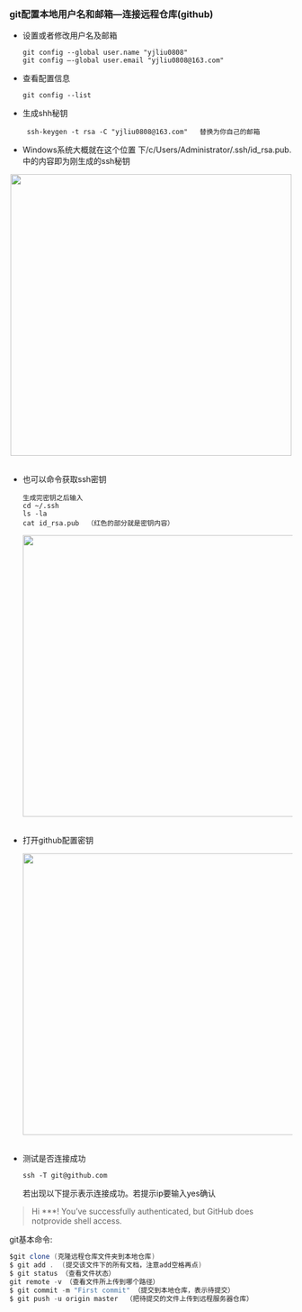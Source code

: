 ### git配置本地用户名和邮箱—连接远程仓库(github)

- 设置或者修改用户名及邮箱

  ```
  git config --global user.name "yjliu0808"
  git config –-global user.email "yjliu0808@163.com"
  ```

- 查看配置信息

  ```
  git config --list
  ```

- 生成shh秘钥

  ```
   ssh-keygen -t rsa -C "yjliu0808@163.com"   替换为你自己的邮箱
  ```

- Windows系统大概就在这个位置 下/c/Users/Administrator/.ssh/id_rsa.pub.中的内容即为刚生成的ssh秘钥


<div align="center"> <img src="pics/git密钥路径.png" width="500"/> </div><br>

- 也可以命令获取ssh密钥

  ```
  生成完密钥之后输入
  cd ~/.ssh
  ls -la
  cat id_rsa.pub  （红色的部分就是密钥内容）
  
  ```

  <div align="left"> <img src="pics/github_ssh.png" width="500"/> </div><br>

- 打开github配置密钥

  <div align="left"> <img src="pics/github_ssh_配置.png" width="500"/> </div><br>

- 测试是否连接成功

  ```
  ssh -T git@github.com
  ```

  若出现以下提示表示连接成功。若提示ip要输入yes确认

>  Hi ***! You’ve successfully authenticated, but GitHub does notprovide shell access. 

git基本命令:

```java
$git clone (克隆远程仓库文件夹到本地仓库)
$ git add .  (提交该文件下的所有文档，注意add空格再点)
$ git status （查看文件状态）
git remote -v （查看文件所上传到哪个路径）
$ git commit -m "First commit" （提交到本地仓库，表示待提交）
$ git push -u origin master  （把待提交的文件上传到远程服务器仓库）
```



